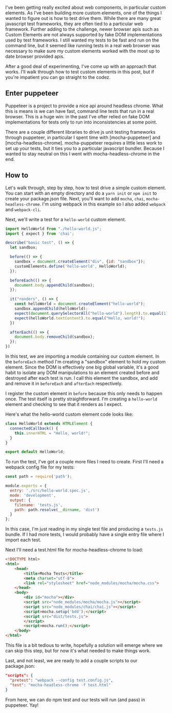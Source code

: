 I've been getting really excited about web components, in particular custom elements. As I've been building more custom elements, one of the things I wanted to figure out is how to
test drive them. While there are many great javascript test frameworks, they are often
tied to a particular web framework. Further adding to the challenge, newer browser apis
such as Custom Elements are not always supported by fake DOM implementations used by
test frameworks. I still wanted my tests to be fast and run on the command line, but
it seemed like running tests in a real web browser was necessary to make sure my
custom elements worked with the most up to date browser provided apis.

After a good deal of experimenting, I've come up with an approach that works. I'll
walk through how to test custom elements in this post, but if you're impatient you
can go straight to the codez.

## Enter puppeteer

Puppeteer is a project to provide a nice api around headless chrome. What this is
means is we can have fast, command line tests that run in a real browser. This is
a huge win: in the past I've ofter relied on fake DOM implementations for tests
only to run into inconsistencies at some point.

There are a couple different libraries to drive js unit testing frameworks through
puppeteer, in particular I spent time with [mocha-puppeteer] and [mocha-headless-chrome].
mocha-puppeteer requires a little less work to set up your tests, but it ties you
to a particular javascript bundler. Because I wanted to stay neutral on this I went
with mocha-headless-chrome in the end.

## How to

Let's walk through, step by step, how to test drive a simple custom element. You
can start with an empty directory and do a `yarn init` or `npm init` to create
your package.json file. Next, you'll want to add `mocha`, `chai`, `mocha-headless-chrome`.
I'm using webpack in this example so I also added `webpack` and `webpack-cli`.

Next, we'll write a test for a `hello-world` custom element.

```javascript
import HelloWorld from "./hello-world.js";
import { expect } from 'chai';

describe("basic test", () => {
  let sandbox;

  before(() => {
    sandbox = document.createElement("div", {id: "sandbox"});
    customElements.define('hello-world', HelloWorld);
  });

  beforeEach(() => {
    document.body.appendChild(sandbox);
  });

  it("renders", () => {
    const helloWorld = document.createElement("hello-world");
    sandbox.appendChild(helloWorld);
    expect(document.querySelectorAll("hello-world").length).to.equal(1);
    expect(helloWorld.textContent).to.equal("Hello, world!");
  })

  afterEach(() => {
    document.body.removeChild(sandbox);
  });
})
```

In this test, we are importing a module containing our custom element. In the
`beforeEach` method I'm creating a "sandbox" element to hold my custom element.
Since the DOM is effectively one big global variable, it's a good habit to isolate
any DOM manipulations to an element created before and destroyed after each test
is run. I call this element the sandbox, and add and remove it in `beforeEach`
and `afterEach` respectively.

I register the custom element in `before` because this only needs to happen once.
The test itself is pretty straightforward. I'm creating a `hello-world` element
and checking to see that it renders as I expect.

Here's what the hello-world custom element code looks like:

```javascript
class HelloWorld extends HTMLElement {
  connectedCallback() {
    this.innerHTML = "Hello, world!";
  }
}

export default HelloWorld;
```

To run the test, I've got a couple more files I need to create. First I'll need a
webpack config file for my tests:

```javascript
const path = require('path');

module.exports = {
  entry: './src/hello-world.spec.js',
  mode: 'development',
  output: {
    filename: 'tests.js',
    path: path.resolve(__dirname, 'dist')
  }
};
```

In this case, I'm just reading in my single test file and producing a `tests.js`
bundle. If I had more tests, I would probably have a single entry file where
I import each test.

Next I'll need a test.html file for mocha-headless-chrome to load:

```html
<!DOCTYPE html>
<html>
    <head>
        <title>Mocha Tests</title>
        <meta charset="utf-8">
        <link rel="stylesheet" href="node_modules/mocha/mocha.css">
    </head>
    <body>
        <div id="mocha"></div>
        <script src="node_modules/mocha/mocha.js"></script>
        <script src="node_modules/chai/chai.js"></script>
        <script>mocha.setup('bdd');</script>
        <script src="dist/tests.js">
        </script>
        <script>mocha.run();</script>
    </body>
</html>
```

This file is a bit tedious to write, hopefully a solution will emerge where
we can skip this step, but for now it's what needed to make things work.

Last, and not least, we are ready to add a couple scripts to our package.json:

```json
"scripts": {
  "pretest": "webpack --config test.config.js",
  "test": "mocha-headless-chrome -f test.html"
}
```

From here, we can do npm test and our tests will run (and pass) in puppeteer. Yay!
